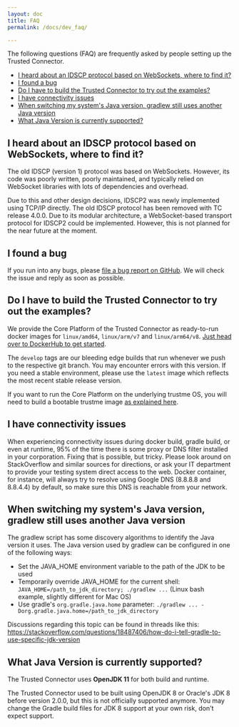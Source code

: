 ```yaml
---
layout: doc
title: FAQ
permalink: /docs/dev_faq/

---
```


The following questions (FAQ) are frequently asked by people setting up the Trusted Connector.

- [I heard about an IDSCP protocol based on WebSockets, where to find it?](#i-heard-about-an-idscp-protocol-based-on-websockets-where-to-find-it)
- [I found a bug](#i-found-a-bug)
- [Do I have to build the Trusted Connector to try out the examples?](#do-i-have-to-build-the-trusted-connector-to-try-out-the-examples)
- [I have connectivity issues](#i-have-connectivity-issues)
- [When switching my system's Java version, gradlew still uses another Java version](#when-switching-my-systems-java-version-gradlew-still-uses-another-java-version)
- [What Java Version is currently supported?](#what-java-version-is-currently-supported)


## I heard about an IDSCP protocol based on WebSockets, where to find it?

The old IDSCP (version 1) protocol was based on WebSockets.
However, its code was poorly written, poorly maintained, and typically relied on WebSocket libraries with lots of dependencies and overhead.

Due to this and other design decisions, IDSCP2 was newly implemented using TCP/IP directly. The old IDSCP protocol has been removed with TC release 4.0.0.
Due to its modular architecture, a WebSocket-based transport protocol for IDSCP2 could be implemented. However, this is not planned for the near future at the moment.

## I found a bug

If you run into any bugs, please [file a bug report on GitHub](https://github.com/Fraunhofer-AISEC/trusted-connector/issues). We will check the issue and reply as soon as possible.

## Do I have to build the Trusted Connector to try out the examples?

We provide the Core Platform of the Trusted Connector as ready-to-run docker images for `linux/amd64`, `linux/arm/v7` and `linux/arm64/v8`. [Just head over to DockerHub to get started](https://hub.docker.com/r/fraunhoferaisec/trusted-connector-core).

The `develop` tags are our bleeding edge builds that run whenever we push to the respective git branch. You may encounter errors with this version. If you need a stable environment, please use the `latest` image which reflects the most recent stable release version.

If you want to run the Core Platform on the underlying trustme OS, you will need to build a bootable trustme image [as explained here](https://industrial-data-space.github.io/trusted-connector-documentation/docs/dev_trustme/).

## I have connectivity issues

When experiencing connectivity issues during docker build, gradle build, or even at runtime, 95% of the time there is some proxy or DNS filter installed in your corporation. Fixing that is possible, but tricky. Please look around on StackOverflow and similar sources for directions, or ask your IT department to provide your testing system direct access to the web. Docker container, for instance, will always try to resolve using Google DNS (8.8.8.8 and 8.8.4.4) by default, so make sure this DNS is reachable from your network.

## When switching my system's Java version, gradlew still uses another Java version

The gradlew script has some discovery algorithms to identify the Java version it uses. The Java version used by gradlew can be configured in one of the following ways:

- Set the JAVA_HOME environment variable to the path of the JDK to be used
- Temporarily override JAVA_HOME for the current shell: `JAVA_HOME=/path_to_jdk_directory; ./gradlew ...` (Linux bash example, slightly different for Mac OS)
- Use gradle's `org.gradle.java.home` parameter: `./gradlew ... -Dorg.gradle.java.home=/path_to_jdk_directory`

Discussions regarding this topic can be found in threads like this: https://stackoverflow.com/questions/18487406/how-do-i-tell-gradle-to-use-specific-jdk-version

## What Java Version is currently supported?

The Trusted Connector uses **OpenJDK 11** for both build and runtime.

The Trusted Connector used to be built using OpenJDK 8 or Oracle's JDK 8 before version 2.0.0, but this is not officially supported anymore.
You may change the Gradle build files for JDK 8 support at your own risk, don't expect support.
